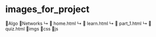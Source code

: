 # images_for_project
📁Algo
📁Networks
↳ 📁 home.html
↳ 📁 learn.html
↳ 📁 part_1.html
↳ 📁 quiz.html
📁imgs
📁css
📁js
